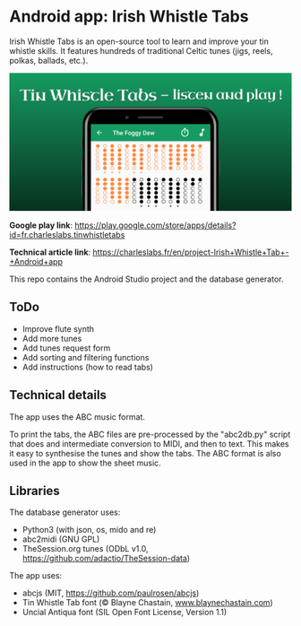 # Android app: Irish Whistle Tabs

Irish Whistle Tabs is an open-source tool to learn and improve your tin whistle skills. It features hundreds of traditional Celtic tunes (jigs, reels, polkas, ballads, etc.).

![Promo banner](pictures/banner.png)

**Google play link**: https://play.google.com/store/apps/details?id=fr.charleslabs.tinwhistletabs

**Technical article link**: https://charleslabs.fr/en/project-Irish+Whistle+Tab+-+Android+app

This repo contains the Android Studio project and the database generator.

## ToDo

* Improve flute synth
* Add more tunes
* Add tunes request form
* Add sorting and filtering functions
* Add instructions (how to read tabs)

## Technical details

The app uses the ABC music format.

To print the tabs, the ABC files are pre-processed by the "abc2db.py" script that does and intermediate conversion to MIDI, and then to text. This makes it easy to synthesise the tunes and show the tabs. The ABC format is also used in the app to show the sheet music.

## Libraries

The database generator uses:
* Python3 (with json, os, mido and re)
* abc2midi (GNU GPL)
* TheSession.org tunes (ODbL v1.0, https://github.com/adactio/TheSession-data)

The app uses:
* abcjs (MIT, https://github.com/paulrosen/abcjs)
* Tin Whistle Tab font (© Blayne Chastain, www.blaynechastain.com)
* Uncial Antiqua font (SIL Open Font License, Version 1.1)
